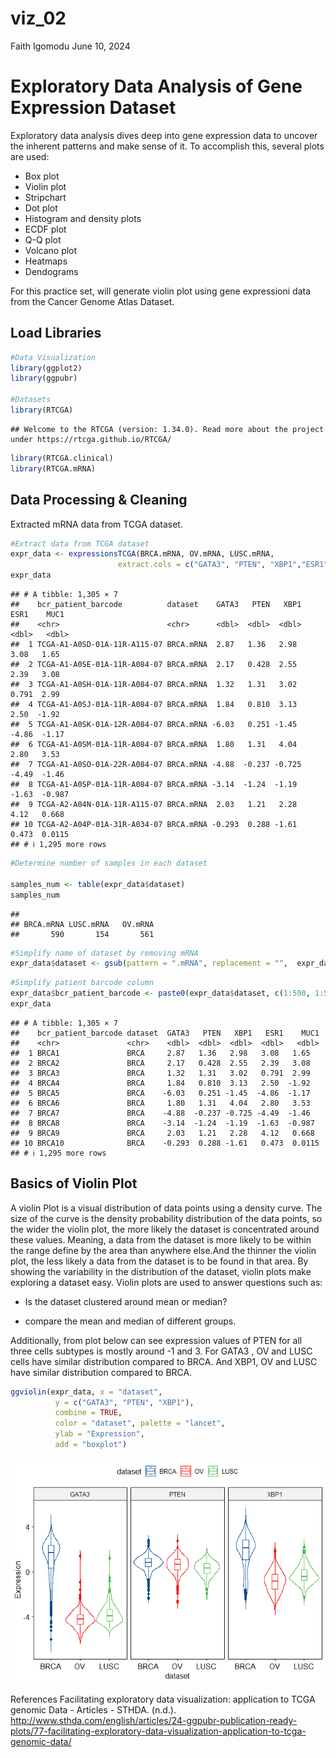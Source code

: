 viz\_02
================
Faith Igomodu
June 10, 2024

# Exploratory Data Analysis of Gene Expression Dataset

Exploratory data analysis dives deep into gene expression data to
uncover the inherent patterns and make sense of it. To accomplish this,
several plots are used:

-   Box plot
-   Violin plot
-   Stripchart
-   Dot plot
-   Histogram and density plots
-   ECDF plot
-   Q-Q plot
-   Volcano plot
-   Heatmaps
-   Dendograms

For this practice set, will generate violin plot using gene expressioni
data from the Cancer Genome Atlas Dataset.

## Load Libraries

``` r
#Data Visualization 
library(ggplot2)
library(ggpubr)

#Datasets 
library(RTCGA)
```

    ## Welcome to the RTCGA (version: 1.34.0). Read more about the project under https://rtcga.github.io/RTCGA/

``` r
library(RTCGA.clinical)
library(RTCGA.mRNA)
```

## Data Processing & Cleaning

Extracted mRNA data from TCGA dataset.

``` r
#Extract data from TCGA dataset 
expr_data <- expressionsTCGA(BRCA.mRNA, OV.mRNA, LUSC.mRNA,
                        extract.cols = c("GATA3", "PTEN", "XBP1","ESR1", "MUC1"))
expr_data
```

    ## # A tibble: 1,305 × 7
    ##    bcr_patient_barcode          dataset    GATA3   PTEN   XBP1   ESR1    MUC1
    ##    <chr>                        <chr>      <dbl>  <dbl>  <dbl>  <dbl>   <dbl>
    ##  1 TCGA-A1-A0SD-01A-11R-A115-07 BRCA.mRNA  2.87   1.36   2.98   3.08   1.65  
    ##  2 TCGA-A1-A0SE-01A-11R-A084-07 BRCA.mRNA  2.17   0.428  2.55   2.39   3.08  
    ##  3 TCGA-A1-A0SH-01A-11R-A084-07 BRCA.mRNA  1.32   1.31   3.02   0.791  2.99  
    ##  4 TCGA-A1-A0SJ-01A-11R-A084-07 BRCA.mRNA  1.84   0.810  3.13   2.50  -1.92  
    ##  5 TCGA-A1-A0SK-01A-12R-A084-07 BRCA.mRNA -6.03   0.251 -1.45  -4.86  -1.17  
    ##  6 TCGA-A1-A0SM-01A-11R-A084-07 BRCA.mRNA  1.80   1.31   4.04   2.80   3.53  
    ##  7 TCGA-A1-A0SO-01A-22R-A084-07 BRCA.mRNA -4.88  -0.237 -0.725 -4.49  -1.46  
    ##  8 TCGA-A1-A0SP-01A-11R-A084-07 BRCA.mRNA -3.14  -1.24  -1.19  -1.63  -0.987 
    ##  9 TCGA-A2-A04N-01A-11R-A115-07 BRCA.mRNA  2.03   1.21   2.28   4.12   0.668 
    ## 10 TCGA-A2-A04P-01A-31R-A034-07 BRCA.mRNA -0.293  0.288 -1.61   0.473  0.0115
    ## # ℹ 1,295 more rows

``` r
#Determine number of samples in each dataset 

samples_num <- table(expr_data$dataset)
samples_num
```

    ## 
    ## BRCA.mRNA LUSC.mRNA   OV.mRNA 
    ##       590       154       561

``` r
#Simplify name of dataset by removing mRNA 
expr_data$dataset <- gsub(pattern = ".mRNA", replacement = "",  expr_data$dataset)
```

``` r
#Simplify patient barcode column 
expr_data$bcr_patient_barcode <- paste0(expr_data$dataset, c(1:590, 1:561, 1:154))
expr_data
```

    ## # A tibble: 1,305 × 7
    ##    bcr_patient_barcode dataset  GATA3   PTEN   XBP1   ESR1    MUC1
    ##    <chr>               <chr>    <dbl>  <dbl>  <dbl>  <dbl>   <dbl>
    ##  1 BRCA1               BRCA     2.87   1.36   2.98   3.08   1.65  
    ##  2 BRCA2               BRCA     2.17   0.428  2.55   2.39   3.08  
    ##  3 BRCA3               BRCA     1.32   1.31   3.02   0.791  2.99  
    ##  4 BRCA4               BRCA     1.84   0.810  3.13   2.50  -1.92  
    ##  5 BRCA5               BRCA    -6.03   0.251 -1.45  -4.86  -1.17  
    ##  6 BRCA6               BRCA     1.80   1.31   4.04   2.80   3.53  
    ##  7 BRCA7               BRCA    -4.88  -0.237 -0.725 -4.49  -1.46  
    ##  8 BRCA8               BRCA    -3.14  -1.24  -1.19  -1.63  -0.987 
    ##  9 BRCA9               BRCA     2.03   1.21   2.28   4.12   0.668 
    ## 10 BRCA10              BRCA    -0.293  0.288 -1.61   0.473  0.0115
    ## # ℹ 1,295 more rows

## Basics of Violin Plot

A violin Plot is a visual distribution of data points using a density
curve. The size of the curve is the density probability distribution of
the data points, so the wider the violin plot, the more likely the
dataset is concentrated around these values. Meaning, a data from the
dataset is more likely to be within the range define by the area than
anywhere else.And the thinner the violin plot, the less likely a data
from the dataset is to be found in that area. By showing the variability
in the distribution of the dataset, violin plots make exploring a
dataset easy. Violin plots are used to answer questions such as:

-   Is the dataset clustered around mean or median?

-   compare the mean and median of different groups.

Additionally, from plot below can see expression values of PTEN for all
three cells subtypes is mostly around -1 and 3. For GATA3 , OV and LUSC
cells have similar distribution compared to BRCA. And XBP1, OV and LUSC
have similar distribution compared to BRCA.

``` r
ggviolin(expr_data, x = "dataset",
          y = c("GATA3", "PTEN", "XBP1"),
          combine = TRUE, 
          color = "dataset", palette = "lancet",
          ylab = "Expression", 
          add = "boxplot")
```

![](viz_02_files/figure-gfm/unnamed-chunk-6-1.png)<!-- -->

References Facilitating exploratory data visualization: application to
TCGA genomic Data - Articles - STHDA. (n.d.).
<http://www.sthda.com/english/articles/24-ggpubr-publication-ready-plots/77-facilitating-exploratory-data-visualization-application-to-tcga-genomic-data/>
